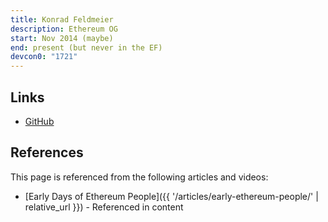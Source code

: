 ```yaml
---
title: Konrad Feldmeier
description: Ethereum OG
start: Nov 2014 (maybe)
end: present (but never in the EF)
devcon0: "1721"
---
```


## Links
- [GitHub](https://github.com/konradkonrad)

## References

This page is referenced from the following articles and videos:

- [Early Days of Ethereum People]({{ '/articles/early-ethereum-people/' | relative_url }}) - Referenced in content
